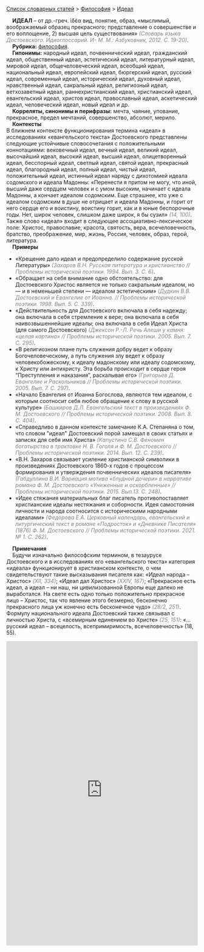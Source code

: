 <style>
st { color: Gray;
  font-style: italic;}
</style>

[Список словарных статей](https://thesaurus-dostoevsky.github.io/Thesaurus/) > [Философия](philosophy.md) > [Идеал](идеал.md) 

&nbsp;&nbsp;&nbsp;&nbsp;**ИДЕАЛ** – от др.-греч. ἰδέα вид, понятие, образ, «мыслимый, воображаемый образец прекрасного; представление о совершенстве и его воплощение, 2) высшая цель существования» <st>(Словарь языка Достоевского. Идиоглоссарий. И- М. М.: Азбуковник, 2012. С. 19-20)</st>.  
&nbsp;&nbsp;&nbsp;&nbsp;**Рубрика:** [философия](philosophy.md).  
&nbsp;&nbsp;&nbsp;&nbsp;**Гипонимы:** народный идеал, почвеннический идеал,  гражданский идеал, общественный идеал, эстетический идеал, литературный идеал, мировой идеал,  общечеловеческий идеал, всеобщий идеал, национальный идеал,  европейский идеал, бюргерский идеал, русский идеал, современный идеал, исторический идеал, духовный идеал, нравственный идеал, сакральный идеал, религиозный идеал, ветхозаветный идеал, раннехристианский идеал, христианский идеал, евангельский идеал, христов идеал, православный идеал, аскетический идеал, человеческий идеал, новый идеал и др.  
&nbsp;&nbsp;&nbsp;&nbsp;**Корреляты, синонимы и перифразы:** мечта, чаяние, упование, прекрасное, предел мечтаний, совершенство, абсолют,  мерило.  
&nbsp;&nbsp;&nbsp;&nbsp;**Контексты**  
В ближнем контексте функционирования термина «идеал» в исследованиях «евангельского текста» Достоевского  представлены следующие устойчивые словосочетания с положительными коннотациями: вековечный идеал, вечный идеал,  великий идеал, высочайший идеал, высокий идеал, высший идеал, олицетворенный идеал,  бесспорный идеал,  светлый идеал, святой идеал, прекрасный идеал, благородный идеал, полный идеал, чистый идеал, положительный идеал, истинный идеал наряду с дихотомией идеала содомского и идеала Мадонны: «Перенести я притом не могу, что иной, высший даже сердцем человек и с умом высоким, начинает с идеала Мадонны, а кончает идеалом содомским. Еще страшнее, кто уже с идеалом содомским в душе не отрицает и идеала Мадонны, и горит от него сердце его и воистину, воистину горит, как и в юные беспорочные годы. Нет, широк человек, слишком даже широк, я бы сузил» <st>(14, 100)</st>. Также слово «идеал» входит в следующее ассоциативно-лексическое поле: Христос, православие, красота, святость, вера,  всечеловечность, братство, преображение, мир, жизнь, Россия, человек, образ, герой, литература.   
&nbsp;&nbsp;&nbsp;&nbsp;**Примеры**  
* «Крещение дало идеал и предопределило содержание русской Литературы» <st>(Захаров В.Н. Русская литература и христианство // Проблемы исторической поэтики. 1994. Вып. 3. С. 6)</st>.
* «Обращает на себя внимание одно обстоятельство: для Достоевского Христос является не только сакральным идеалом, но — и в неменьшей степени — идеалом эстетическим» <st>(Дудкин В.В. Достоевский и Евангелие от Иоанна. // Проблемы исторической поэтики. 1998. Вып. 5. С. 339)</st>.
* «Действительность для Достоевского включала в себя надежду; она включала в себя стремление к вере; она включала в себя наивозвышеннейшие идеалы; она включала в себя Идеал Христа (для самого Достоевского) <st>(Джексон Р.-Л. Речь Алеши у камня: «целая картина» // Проблемы исторической поэтики. 2005. Вып. 7. С. 295)</st>.
* «В религиозном плане путь служения добру ведет к образу Богочеловеческому, а путь служения злу ведет к образу человекобожескому, к идеалу мадонскому или идеалу содомскому, к Христу или антихристу. Эта борьба происходит в сердце героя “Преступления и наказания”, раскалывая его» <st>(Григорьев Д. Евангелие и Раскольников  // Проблемы исторической поэтики. 2005. Вып. 7. С. 297)</st>.
* «Начало Евангелия от Иоанна Богослова, являются тем идеалом, с которым соотносит себя любое обращение к слову в русской культуре» <st>(Башкиров Д.Л. Евангельский текст в произведениях Ф. М. Достоевского // Проблемы исторической поэтики.  2008. Вып. 8. С. 404)</st>.
* «Справедливо в данном контексте замечание К.А. Степаняна о том, что словом "идеал" Достоевский порой замещал в своих статьях и записях для себя имя Христа» <st>(Капустина С.В. Феномен богатырства в трактовке Н. В. Гоголя и Ф. М. Достоевского  // Проблемы исторической поэтики. 2014. Вып. 12. С. 239)</st>.
* «В.Н. Захаров связывает усиление христианской символики в произведениях Достоевского 1860-х годов с процессом формирования и утверждения почвеннических идеалов писателя» <st>(Габдуллина В.И. Вариация мотива «блудной дочери» в нарративе романа Ф. М. Достоевского «Униженные и оскорбленные» // Проблемы исторической поэтики. 2015. Вып.13. С. 248)</st>.
* «Идее стяжания материальных благ писатель противопоставляет христианские идеалы нестяжания и соборности. Идея самостояния личности и народа соотносится с историческими народными идеалами» <st>(Федорова Е.А. Церковный календарь, евангельский и литургический текст в романе «Подросток» и «Дневнике Писателя» (1876) Ф. М. Достоевского // Проблемы исторической поэтики. 2021. № 1. С. 262)</st>.    <br>

&nbsp;&nbsp;&nbsp;&nbsp;**Примечания**  
&nbsp;&nbsp;&nbsp;&nbsp;Будучи изначально философским термином, в тезаурусе Достоевского и в исследованиях его «евангельского текста»    категория «идеала» функционирует в христианском контексте, о чем свидетельствуют такие высказывания писателя как: «Идеал народа – Христос» <st>(XII, 334)</st>;  «Идеал дал Христос»  <st>(XXIV, 167)</st>; «Прекрасное есть идеал, а идеал – ни наш, ни цивилизованной Европы еще далеко не выработался. На свете есть одно только положительно прекрасное лицо – Христос, так что явление этого безмерно, бесконечно прекрасного лица уж конечно есть бесконечное чудо» <st>(28/2, 251)</st>. Формулу национального идеала Достоевский также связывал с личностью Христа,   с «всемирным единением во Христе» <st>(25, 151)</st>:  «…русский идеал – всецелость, всепримиримость, всечеловечность» (18, 55)</st>. 

<iframe src="https://thesaurus-dostoevsky.github.io/nk/идеал.html" style="border:0px;width:100%;height:800px" allowfullscreen="true" webkitallowfullscreen="true" mozallowfullscreen="true">
